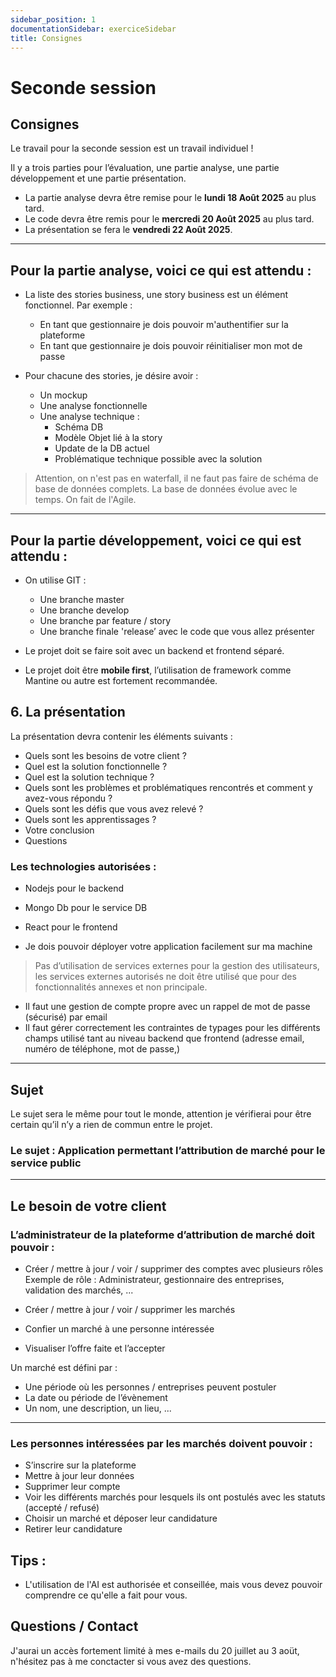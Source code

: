 ```yaml
---
sidebar_position: 1
documentationSidebar: exerciceSidebar
title: Consignes
---
```


# Seconde session

## Consignes

Le travail pour la seconde session est un travail individuel !

Il y a trois parties pour l’évaluation, une partie analyse, une partie développement et une partie présentation.

- La partie analyse devra être remise pour le **lundi 18 Août 2025** au plus tard.
- Le code devra être remis pour le **mercredi 20 Août 2025** au plus tard.
- La présentation se fera le **vendredi 22 Août 2025**.

---

## Pour la partie analyse, voici ce qui est attendu :

- La liste des stories business, une story business est un élément fonctionnel. Par exemple :

  - En tant que gestionnaire je dois pouvoir m'authentifier sur la plateforme  
  - En tant que gestionnaire je dois pouvoir réinitialiser mon mot de passe

- Pour chacune des stories, je désire avoir :  
  - Un mockup  
  - Une analyse fonctionnelle
  - Une analyse technique :
    - Schéma DB
    - Modèle Objet lié à la story
    - Update de la DB actuel
    - Problématique technique possible avec la solution

> Attention, on n'est pas en waterfall, il ne faut pas faire de schéma de base de données complets. La base de données évolue avec le temps. On fait de l'Agile.

---

## Pour la partie développement, voici ce qui est attendu :

- On utilise GIT :
  - Une branche master
  - Une branche develop
  - Une branche par feature / story
  - Une branche finale 'release’ avec le code que vous allez présenter

- Le projet doit se faire soit avec un backend et frontend séparé.

- Le projet doit être **mobile first**, l’utilisation de framework comme Mantine ou autre est fortement recommandée.

## 6. **La présentation**

La présentation devra contenir les éléments suivants : 

- Quels sont les besoins de votre client ?
- Quel est la solution fonctionnelle ?
- Quel est la solution technique ?
- Quels sont les problèmes et problématiques rencontrés et comment y avez-vous répondu ?
- Quels sont les défis que vous avez relevé ?
- Quels sont les apprentissages ? 
- Votre conclusion 
- Questions 

### Les technologies autorisées :

- Nodejs pour le backend  
- Mongo Db pour le service DB  
- React pour le frontend

- Je dois pouvoir déployer votre application facilement sur ma machine

> Pas d’utilisation de services externes pour la gestion des utilisateurs, les services externes autorisés ne doit être utilisé que pour des fonctionnalités annexes et non principale.

- Il faut une gestion de compte propre avec un rappel de mot de passe (sécurisé) par email
- Il faut gérer correctement les contraintes de typages pour les différents champs utilisé tant au niveau backend que frontend (adresse email, numéro de téléphone, mot de passe,)

---

## Sujet

Le sujet sera le même pour tout le monde, attention je vérifierai pour être certain qu’il n’y a rien de commun entre le projet.

### Le sujet : Application permettant l’attribution de marché pour le service public

---

## Le besoin de votre client

### L’administrateur de la plateforme d’attribution de marché doit pouvoir :

- Créer / mettre à jour / voir / supprimer des comptes avec plusieurs rôles  
  Exemple de rôle : Administrateur, gestionnaire des entreprises, validation des marchés, ...

- Créer / mettre à jour / voir / supprimer les marchés

- Confier un marché à une personne intéressée

- Visualiser l’offre faite et l’accepter

Un marché est défini par :

- Une période où les personnes / entreprises peuvent postuler
- La date ou période de l’évènement
- Un nom, une description, un lieu, ...

---

### Les personnes intéressées par les marchés doivent pouvoir :

- S’inscrire sur la plateforme
- Mettre à jour leur données
- Supprimer leur compte
- Voir les différents marchés pour lesquels ils ont postulés avec les statuts (accepté / refusé)
- Choisir un marché et déposer leur candidature
- Retirer leur candidature

## Tips :

- L'utilisation de l'AI est authorisée et conseillée, mais vous devez pouvoir comprendre ce qu'elle a fait pour vous.

## Questions / Contact

J'aurai un accès fortement limité à mes e-mails du 20 juillet au 3 aoüt, n'hésitez pas à me conctacter si vous avez des questions.
